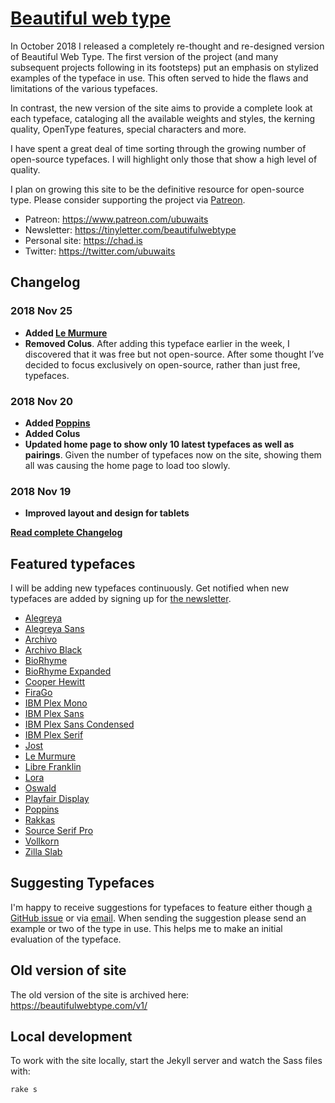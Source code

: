 # [Beautiful web type](https://beautifulwebtype.com)

In October 2018 I released a completely re-thought and re-designed version of Beautiful Web Type. The first version of the project (and many subsequent projects following in its footsteps) put an emphasis on stylized examples of the typeface in use. This often served to hide the flaws and limitations of the various typefaces.

In contrast, the new version of the site aims to provide a complete look at each typeface, cataloging all the available weights and styles, the kerning quality, OpenType features, special characters and more.

I have spent a great deal of time sorting through the growing number of open-source typefaces. I will highlight only those that show a high level of quality.

I plan on growing this site to be the definitive resource for open-source type. Please consider supporting the project via [Patreon](https://www.patreon.com/ubuwaits).

* Patreon: https://www.patreon.com/ubuwaits
* Newsletter: https://tinyletter.com/beautifulwebtype
* Personal site: https://chad.is
* Twitter: https://twitter.com/ubuwaits

## Changelog

### 2018 Nov 25
* **Added [Le Murmure](https://beautifulwebtype.com/le-murmure/)**
* **Removed Colus**. After adding this typeface earlier in the week, I discovered that it was free but not open-source. After some thought I’ve decided to focus exclusively on open-source, rather than just free, typefaces.

### 2018 Nov 20
* **Added [Poppins](https://beautifulwebtype.com/poppins/)**
* **Added Colus**
* **Updated home page to show only 10 latest typefaces as well as pairings**. Given the number of typefaces now on the site, showing them all was causing the home page to load too slowly.

### 2018 Nov 19
* **Improved layout and design for tablets**

**[Read complete Changelog](https://github.com/ubuwaits/beautiful-web-type/blob/gh-pages/CHANGELOG.md)**

## Featured typefaces
I will be adding new typefaces continuously. Get notified when new typefaces are added by signing up for [the newsletter](https://tinyletter.com/beautifulwebtype).

* [Alegreya](https://beautifulwebtype.com/alegreya/)
* [Alegreya Sans](https://beautifulwebtype.com/alegreya-sans/)
* [Archivo](https://beautifulwebtype.com/archivo/)
* [Archivo Black](https://beautifulwebtype.com/archivo-black/)
* [BioRhyme](https://beautifulwebtype.com/biorhyme/)
* [BioRhyme Expanded](https://beautifulwebtype.com/biorhyme-expanded/)
* [Cooper Hewitt](https://beautifulwebtype.com/cooper-hewitt/)
* [FiraGo](https://beautifulwebtype.com/firago/)
* [IBM Plex Mono](https://beautifulwebtype.com/ibm-plex-mono/)
* [IBM Plex Sans](https://beautifulwebtype.com/ibm-plex-sans/)
* [IBM Plex Sans Condensed](https://beautifulwebtype.com/ibm-plex-sans-condensed/)
* [IBM Plex Serif](https://beautifulwebtype.com/ibm-plex-serif/)
* [Jost](https://beautifulwebtype.com/jost/)
* [Le Murmure](https://beautifulwebtype.com/le-murmure/)
* [Libre Franklin](https://beautifulwebtype.com/libre-franklin/)
* [Lora](https://beautifulwebtype.com/lora/)
* [Oswald](https://beautifulwebtype.com/oswald/)
* [Playfair Display](https://beautifulwebtype.com/playfair-display/)
* [Poppins](https://beautifulwebtype.com/poppins/)
* [Rakkas](https://beautifulwebtype.com/rakkas/)
* [Source Serif Pro](https://beautifulwebtype.com/source-serif-pro/)
* [Vollkorn](https://beautifulwebtype.com/vollkorn/)
* [Zilla Slab](https://beautifulwebtype.com/zilla-slab/)

## Suggesting Typefaces

I'm happy to receive suggestions for typefaces to feature either though [a GitHub issue](https://github.com/ubuwaits/beautiful-web-type/issues) or via [email](mailto:ubuwaits@gmail.com). When sending the suggestion please send an example or two of the type in use. This helps me to make an initial evaluation of the typeface.

## Old version of site

The old version of the site is archived here: https://beautifulwebtype.com/v1/

## Local development

To work with the site locally, start the Jekyll server and watch the Sass files with:

    rake s
